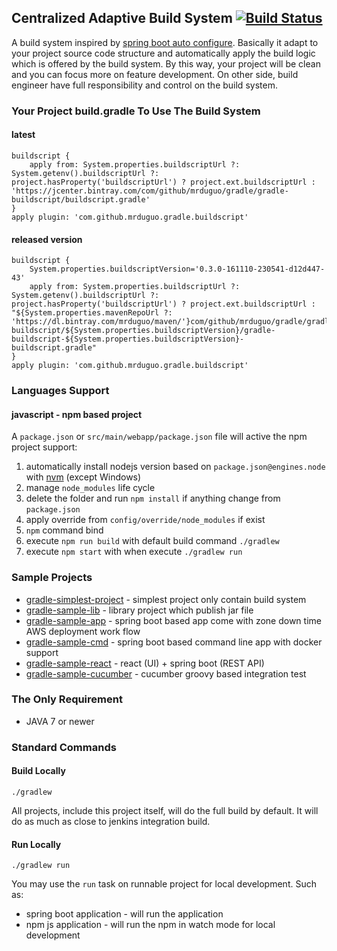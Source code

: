 ## Centralized Adaptive Build System [![Build Status](https://travis-ci.org/mrduguo/gradle-buildscript.svg?branch=master)](https://travis-ci.org/mrduguo/gradle-buildscript)
A build system inspired by [spring boot auto configure](https://docs.spring.io/spring-boot/docs/current/reference/html/using-boot-auto-configuration.html). Basically it adapt to your project source code structure and automatically apply the build logic which is offered by the build system. By this way, your project will be clean and you can focus more on feature development. On other side, build engineer have full responsibility and control on the build system.


### Your Project build.gradle To Use The Build System


#### latest

```
buildscript {
    apply from: System.properties.buildscriptUrl ?: System.getenv().buildscriptUrl ?: project.hasProperty('buildscriptUrl') ? project.ext.buildscriptUrl : 'https://jcenter.bintray.com/com/github/mrduguo/gradle/gradle-buildscript/buildscript.gradle'
}
apply plugin: 'com.github.mrduguo.gradle.buildscript'
```


#### released version

```
buildscript {
    System.properties.buildscriptVersion='0.3.0-161110-230541-d12d447-43'
    apply from: System.properties.buildscriptUrl ?: System.getenv().buildscriptUrl ?: project.hasProperty('buildscriptUrl') ? project.ext.buildscriptUrl : "${System.properties.mavenRepoUrl ?: 'https://dl.bintray.com/mrduguo/maven/'}com/github/mrduguo/gradle/gradle-buildscript/${System.properties.buildscriptVersion}/gradle-buildscript-${System.properties.buildscriptVersion}-buildscript.gradle"
}
apply plugin: 'com.github.mrduguo.gradle.buildscript'
```



### Languages Support

#### javascript - npm based project

A `package.json` or `src/main/webapp/package.json` file will active the npm project support:

1. automatically install nodejs version based on `package.json@engines.node` with [nvm](https://github.com/creationix/nvm) (except Windows)
2. manage `node_modules` life cycle
  1. delete the folder and run `npm install` if anything change from `package.json`
  2. apply override from `config/override/node_modules` if exist
3. `npm` command bind
  1. execute `npm run build` with default build command `./gradlew`
  2. execute `npm start` with when execute `./gradlew run`

### Sample Projects

* [gradle-simplest-project](https://github.com/mrduguo/gradle-simplest-project) - simplest project only contain build system
* [gradle-sample-lib](https://github.com/mrduguo/gradle-sample-lib) - library project which publish jar file
* [gradle-sample-app](https://github.com/mrduguo/gradle-sample-app) - spring boot based app come with zone down time AWS deployment work flow
* [gradle-sample-cmd](https://github.com/mrduguo/gradle-sample-cmd) - spring boot based command line app with docker support
* [gradle-sample-react](https://github.com/mrduguo/gradle-sample-react) - react (UI) + spring boot (REST API)
* [gradle-sample-cucumber](https://github.com/mrduguo/gradle-sample-cucumber) - cucumber groovy based integration test


### The Only Requirement

* JAVA 7 or newer


### Standard Commands

#### Build Locally

```
./gradlew
```

All projects, include this project itself, will do the full build by default. 
It will do as much as close to jenkins integration build.

#### Run Locally

```
./gradlew run
```

You may use the `run` task on runnable project for local development. Such as:

* spring boot application - will run the application
* npm js application - will run the npm in watch mode for local development
